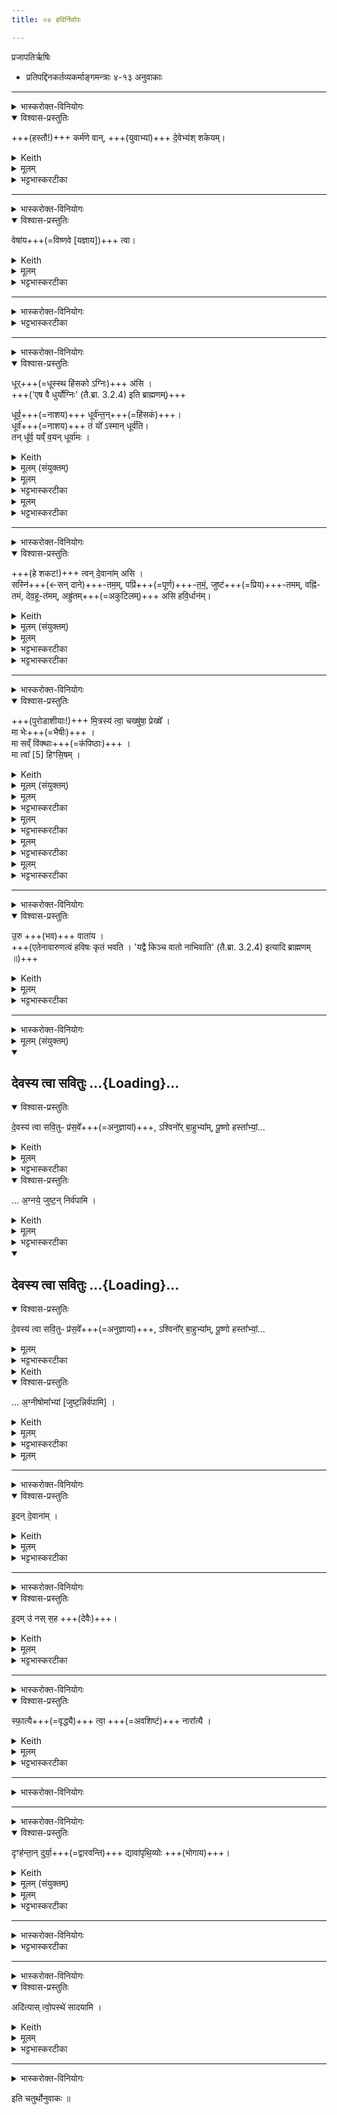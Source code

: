 ```yaml
---
title: ०४ हविर्निर्वापः

---
```

प्रजापतिर्ऋषिः  
- प्रतिपद्दिनकर्तव्यकर्माङ्गमन्त्राः ४-१३ अनुवाकाः
____

<details><summary>भास्करोक्त-विनियोगः</summary>

यागदिवसे कर्मारम्भे हस्तौ सम्मृशति
</details>

<details open><summary>विश्वास-प्रस्तुतिः</summary>

+++(हस्तौ!)+++ कर्म॑णे वान्, +++(युवाभ्यां)+++ दे॒वेभ्य॑श् शकेयम्।
</details>

<details><summary>Keith</summary>

For the rite you two, for the gods may I be strong.

</details>

<details><summary>मूलम्</summary>

कर्म॑णे वान्दे॒वेभ्य॑श्शकेयम् ।
</details>

<details><summary>भट्टभास्करटीका</summary>

1यागदिवसे कर्मारम्भे हस्तौ सम्मृशति - कर्मणे वामिति ॥ देवेभ्य इति षष्ठ्यर्थे चतुर्थी (पा.सू. 2.3.62 वा 1) । हे हस्तौ देवानां सम्बन्धिने कर्मणे तत्सिद्ध्यर्थं वां युवयोः शकेयं युवां विनियोक्तुं समर्थो भूयासम् । 'लिङ्याशिष्यङ्' (पा.सू. 3.1.86) इत्यङ्प्रत्ययः । 'छन्दस्युभयथा' (पा.सू. 3.4.117) इति सार्वधातुकत्वात्सलोपः ॥
</details>


____

<details><summary>भास्करोक्त-विनियोगः</summary>

शूर्पम् आदत्ते
</details>

<details open><summary>विश्वास-प्रस्तुतिः</summary>

वेषा॑य+++(=विष्णवे [यज्ञाय])+++ त्वा।
</details>

<details><summary>Keith</summary>

Thee for accomplishment!

</details>

<details><summary>मूलम्</summary>

वेषा॑य त्वा ।
</details>

<details><summary>भट्टभास्करटीका</summary>

2शूर्पमादत्ते - वेषाय त्वेति ॥ वेषः विष्णुर्यज्ञ इति पर्यायाः । पचाद्यजन्तः । वृषादित्वादाद्युदात्तत्वम् (पा.सू. 6.1.203) । सर्वव्यापिने विष्ण्वात्मने यज्ञाय त्वामादद इति शेषः ॥
</details>



____

<details><summary>भास्करोक्त-विनियोगः</summary>

गार्हपत्ये प्रतितपति
</details>

<div class="js_include" url="/vedAH_yajuH/taittirIyam/saMhitA/yajuH/sarva-prastutiH/1/1_darshapUrNamAsAdi/02_barhirAstaraNam/pratyuShTam.md"  newLevelForH1="2" includeTitle="false"> </div>  

<details><summary>भट्टभास्करटीका</summary>

3प्रत्युष्टमिति प्रतितपनमन्त्रो व्याख्यातः (तै.सं. 1.1.2)॥
</details>

____

<details><summary>भास्करोक्त-विनियोगः</summary>

धुरमभिमृशति
</details>

<details open><summary>विश्वास-प्रस्तुतिः</summary>

धूर्+++(=धूस्स्थ हिंसको ऽग्निः)+++ अ॑सि  ।  
+++('एष वै धुर्योग्निः' (तै.ब्रा. 3.2.4) इति ब्राह्मणम्)+++  

धूर्व॒+++(=नाशय)+++ धूर्व॑न्त॒न्+++(=हिंसकं)+++।  
धूर्व॑+++(=नाशय)+++ तं यो᳚ ऽस्मान् धूर्व॑ति।  
तन् धू᳚र्व॒ यव्ँ व॒यन् धूर्वा॑मः ।
</details>

<details><summary>Keith</summary>

Thou art the yoke.  
Injure him who injures us, injure him whom we injure.  
</details>

<details><summary>मूलम् (संयुक्तम्)</summary>

धूर॑सि॒ धूर्व॒ धूर्व॑न्त॒न्धूर्व॒ तय्ँ यो᳚ऽस्मान्धूर्व॑ति॒ तन्धू᳚र्व॒ यव्वँ॒यन्धूर्वा॑मः
</details>

<details><summary>मूलम्</summary>

धूर॑सि ।  
धूर्व॒ धूर्व॑न्त॒न्धूर्व॑ ।
</details>

<details><summary>भट्टभास्करटीका</summary>

4धुरमभिमृशति - धूरिति ॥ धूस्स्थोग्निरुच्यते । धूर्हिंसकः त्वमसि युगप्रदेशस्य धूर्भूत्वा स्थितस्त्वं ।  
हे अग्ने धुर्य 'एष वै धुर्योग्निः' (तै.ब्रा. 3.2.4) इति ब्राह्मणम् । धुर्वी हिसायां, कर्तरि क्विप् (पा.सू. 3.2.76), राल्लोपः (पा.सू. 6.4.21) उपधादीर्घः (पा.सू. 8.2.76) । यत ईदृशस्त्वं तस्माद्धूर्वन्तं यज्ञस्य हिंसकं राक्षसादिकं तावद्धूर्व नाशय ।
</details>

<details><summary>मूलम्</summary>

तं  +++(धूर्व)+++  योँ᳚ऽस्मान्धूर्व॑ति  ।   
तन्धू᳚र्व॒ यव्वँ॒यन्धूर्वा॑मः ।
</details>

<details><summary>भट्टभास्करटीका</summary>

किञ्च तं च धूर्व योस्मान् धूर्वति जिघांसति । अपि च, तमपि धूर्व यं वयं धूर्वामः जिघांसामः । सर्वत्र 'उपधायाश्च' (पा.सू. 8.2.78) इति दीर्घत्वम् ॥
</details>



____

<details><summary>भास्करोक्त-विनियोगः</summary>

अनोभिमन्त्रयते
</details>

<details open><summary>विश्वास-प्रस्तुतिः</summary>

+++(हे शकट!)+++ त्वन् दे॒वाना॑म् असि  ।   
सस्नि॑+++(←सन् दाने)+++-तम॒म्, पप्रि॑+++(=पूर्ण)+++-त॒मं॒, जुष्ट॑+++(=प्रिय)+++-तमम्, वह्नि॑-तमं, देव॒हू-त॑मम्, अह्रु॑तम्+++(=अकुटिलम्)+++ असि हवि॒र्धान॑म्।   
</details>

<details><summary>Keith</summary>

Thou art of gods, the most firmly jointed, the most richly filled, the most agreeable, the best of carriers, the best caller of the gods.  
Thou art the oblation-holder that wavers not.

</details>

<details><summary>मूलम् (संयुक्तम्)</summary>

त्वन्दे॒वाना॑मसि॒  सस्नि॑तम॒म्पप्रि॑तम॒ञ्जुष्ट॑तम॒व्ँवह्नि॑तमन्देव॒हूत॑म॒मह्रु॑तमसि हवि॒र्धान॒न्दृꣳह॑स्व॒ मा ह्वाः᳚।
</details>

<details><summary>मूलम्</summary>

त्वन्दे॒वाना॑मसि  ।   
सस्नि॑तम॒म्   +++(असि)+++ ।    
पप्रि॑त॒म॒म्    +++(असि)+++ ।     
जुष्ट॑तमम्    +++(असि)+++ ।    
वह्नि॑तमम्   +++(असि)+++ ।     
देव॒हूत॑मम्   +++(असि)+++ ।    
अह्रु॑तमसि हवि॒र्धानम्।
</details>

<details><summary>भट्टभास्करटीका</summary>

5अनोभिमन्त्रयते - त्वमिति ॥ हे शकट त्वं देवानां असि देवसंबन्ध्यसि देवतार्थं हविर्धारणेन । अत एव सस्नितमं शुद्धतमं इदानीमसि । ष्णा शौचे । 'आदृगम' (पा.सू. 3.2.171) इत्यादिना किन् लिड्वच्च । पप्रितमं पूर्णतमं व्रीह्यादिभिः । प्रा पूरणे, स एव प्रत्ययः । जुष्टतमं प्रियतमं देवानां । 'नित्यं मन्त्रे' (पा.सू. 6.1.210) इत्याद्युदात्तत्वम् । वह्नितमं वोढृतमं हविषाम् । 'वहिश्रिश्रुयुद्रुग्ला' (उ.सू. 500) इत्यादिना निप्रत्ययः । स च नित् । देवहूतमं देवानामाह्वातृतममिवासि हविर्धारणेन । क्विपि सम्प्रसारणे, 'हलः' (पा.सू. 6.4.2) इति दीर्घः, कृदुत्तरपदप्रकृतिस्वरत्वम् (पा.सू. 6.2.139) । अह्रुतं अकुटिलं असि धृतिमत्तया 'ह्रुह्वरेश्छन्दसि' (पा.सू. 7.2.31) इति ह्रुभावः ।

हविर्धानं हविर्भूता व्रीह्यादयो निधीयन्तेस्मिन्निति हविर्धानम् । कृदुत्तरपदप्रकृतिस्वरेण प्रत्ययार्त्पूवस्योदात्तत्वम् ।
</details>


<details><summary>भट्टभास्करटीका</summary>

यतस्त्वमेवंविधस्तस्माद्दृंहस्व । मा ह्वारिति व्याख्यातम् (तै.सं. 1.1.3) ॥
</details>

<div class="js_include" url="/vedAH_yajuH/taittirIyam/saMhitA/yajuH/sarva-prastutiH/1/1_darshapUrNamAsAdi/03_sAnnAyyaM_-_pAtraproxaNAdi/dRMhasva.md"  newLevelForH1="5" includeTitle="false"> </div>

____

<details><summary>भास्करोक्त-विनियोगः</summary>

पुरोडाशीयान् प्रेक्षते
</details>

<details open><summary>विश्वास-प्रस्तुतिः</summary>

+++(पुरोडाशीयाः!)+++ मि॒त्रस्य॑ त्वा॒ चख्षु॑षा॒ प्रेख्षे᳚ ।  
मा भेः+++(=भैषीः)+++ ।  
मा सव्ँ वि॑क्थाः+++(=कंपिष्ठाः)+++ ।  
मा त्वा᳚ [5] हिꣳसि॒षम् ।
</details>

<details><summary>Keith</summary>

I gaze on thee with the eye of Mitra.  
Be not afraid, be not troubled,  
let me harm thee [1] not.
</details>

<details><summary>मूलम् (संयुक्तम्)</summary>

मि॒त्रस्य॑ त्वा॒ चख्षु॑षा॒ प्रेख्षे॒ मा भेर्मा सव्ँ वि॑क्था॒ मा त्वा᳚ [5]हि॒ꣳ॒सि॒षम्
</details>


<details><summary>मूलम्</summary>

मि॒त्रस्य॑ त्वा॒ चख्षु॑षा॒ प्रेख्षे᳚ ।
</details>

<details><summary>भट्टभास्करटीका</summary>

6पुरोडाशीयान् प्रेक्षते - मित्रस्येति ॥ जगतां मित्रभूतस्य सर्वजगद्बन्धोरादित्यस्य चक्षुषा त्वां पुरोडाशीयसमूहं प्रेक्षे, नात्मीयेन ।
</details>

<details><summary>मूलम्</summary>

मा भेः ।
</details>

<details><summary>भट्टभास्करटीका</summary>

ततश्च त्वं मनुष्येण दृष्टोहमिति मा भेः मा भैषीः । 'बहुलं छन्दसि' (पा.सू. 7.3.97) इतीडभावः । सिचि वृद्धिं बाधित्वा व्यत्ययेनान्तरङ्गो गुण एव क्रियते । 'संज्ञापूर्वको विधिरनित्यः' (व्याडिपरिभाषाव-त्ति 53) इति वा वृद्ध्यभावः ।
</details>

<details><summary>मूलम्</summary>

मा सव्ँ वि॑क्थाः ।
</details>

<details><summary>भट्टभास्करटीका</summary>

मा च संविक्थाः मा च कंपिष्ठाः । ओविजीभयचलनयोः, लुङि 'लिङ्सिचावात्मनेपदेषु' (पा.सू. 1.2.11) इति सिचः कित्वम् । 'झलो झलि' (पा.सू. 8.2.26) इति सिचो लोपः । अत्र मा च भेः मा च संविक्थाः, इति चार्थस्य गम्यमानत्वात् 'चादिलोपे विभाषा' (पा.सू. 8.1.63) इति प्रथमा तिङ्विभक्तिर्न निहन्यते । गम्यमानार्थस्याप्रयोग एव लोपः ।
</details>

<details><summary>मूलम्</summary>

मा त्वा᳚ [5] हि॒ꣳ॒सि॒षम् ।
</details>

<details><summary>भट्टभास्करटीका</summary>

नन्ववघातादिना पीडां कर्तुमारभते भवान्, तत्किमुच्यते मा भेरिति; तत्राह मा त्वा हिंसिषं अवघातादिना न त्वामहं नाशयामि, किन्तु हविर्भूतं त्वां देवतायै सङ्कल्प्य, उछ्रितं स्थानं प्रापयामि । यथोक्तं -     
'यज्ञार्थं निधनं प्राप्ताः प्राप्नुवन्त्युछ्रितं पदम्' (मनु. 5.40) इति ॥
</details>



____

<details><summary>भास्करोक्त-विनियोगः</summary>

तृणानि निरस्यति
</details>

<details open><summary>विश्वास-प्रस्तुतिः</summary>

उ॒रु +++(भव)+++ वाता॑य ।  
+++(एतेनावारुणत्वं हविषः कृतं भवति । 'यद्वै किञ्च वातो नाभिवाति' (तै.ब्रा. 3.2.4) इत्यादि ब्राह्मणम् ॥)+++
</details>

<details><summary>Keith</summary>

(Be thou) wide open to the wind.

</details>

<details><summary>मूलम्</summary>

उ॒रु वाता॑य ।
</details>

<details><summary>भट्टभास्करटीका</summary>

7तृणानि निरस्यति - उर्विति ॥ वातार्थं वातप्रवृत्त्यर्थं उरु महद्भव । एतेनावारुणत्वं हविषः कृतं भवति । 'यद्वै किञ्च वातो नाभिवाति' (तै.ब्रा. 3.2.4) इत्यादि ब्राह्मणम् ॥
</details>



____

<details><summary>भास्करोक्त-विनियोगः</summary>

निर्वपति  
8निर्वपति - देवस्य त्वेति ॥
</details>

<details><summary>मूलम् (संयुक्तम्)</summary>

दे॒वस्य॑ त्वा सवि॒तुᳶ प्र॑स॒वे᳚ अश्विनो᳚र्बा॒हुभ्या᳚म् पू॒ष्णो हस्ता᳚भ्याम॒ग्नये॒ जुष्ट॒न्निर्व॑पामि ।
</details>



<div class="js_include" includetitle="false" newlevelforh1="2" unfilled url="/vedAH_yajuH/taittirIyam/saMhitA/yajuH/sarva-prastutiH/1/1_darshapUrNamAsAdi/04_havirnirvApaH/devasya_tvA_savituH.md">
<details open><summary><h2>देवस्य त्वा सवितुः ...{Loading}...</h2></summary>
<details open=""><summary>विश्वास-प्रस्तुतिः</summary>

दे॒वस्य॑ त्वा सवि॒तुᳶ प्र॑स॒वे᳚+++(=अनुज्ञायां)+++,
ऽश्विनो᳚र् बा॒हुभ्या᳚म्,
पू॒ष्णो हस्ता᳚भ्यां॒…
</details>
<details><summary>Keith</summary>

On the instigation of god Savitr,  
with the arms of the Açvins,  
with the hands of Pusan.
</details>

<details><summary>मूलम्</summary>

दे॒वस्य॑ त्वा सवि॒तुᳶ प्र॑स॒वे᳚ऽश्विनो᳚र् बा॒हुभ्या᳚म्,
पू॒ष्णो हस्ता᳚भ्यां॒…
</details>

<details><summary>भट्टभास्करटीका</summary>

**सवितुस्** सर्वप्रेरकस्य **देवस्य** **प्रसवे** प्रेरणायां तेनैव प्रेरितोहं (**त्वाम् अग्नये** अग्न्यर्थं **जुष्टं** प्रियं **निर्वपामि** निष्कृष्य शूर्पे निक्षिपामि । …) 'थाथघञ्क्ताजबित्रकाणाम्' (पा.सू. 6.2.144) इति सूत्रेण प्रसवशब्दोन्तोदात्तः । **अश्विनोर्बाहुभ्यां** नत्वात्मीयाभ्यामिति स्तुतिः । 'अश्विनौ हि देवानामध्वर्यू आस्ताम्' (तै.ब्रा. 3.2.4) । तथा **पूष्ण** एव **हस्ताभ्यां** पाणितलाभ्याम् । उदात्तनिवृत्तिस्वरेण षष्ठ्या उदात्तत्वम्॥
</details>
</details>
</div>  


<details open><summary>विश्वास-प्रस्तुतिः</summary>

‌… अ॒ग्नये॒ जुष्ट॒न् निर्व॑पामि ।    

</details>

<details><summary>Keith</summary>

 I offer thee dear to Agni, to Agni and Soma.
</details>


<details><summary>मूलम्</summary>

‌… अ॒ग्नये॒ जुष्ट॒न् निर्व॑पामि ।    

</details>

<details><summary>भट्टभास्करटीका</summary>

(**त्वाम् अग्नये** अग्न्यर्थं **जुष्टं** प्रियं **निर्वपामि** निष्कृष्य शूर्पे निक्षिपामि । …)
</details>



<div class="js_include" includetitle="false" newlevelforh1="2" unfilled url="/vedAH_yajuH/taittirIyam/saMhitA/yajuH/sarva-prastutiH/1/1_darshapUrNamAsAdi/04_havirnirvApaH/devasya_tvA_savituH.md">
<details open><summary><h2>देवस्य त्वा सवितुः ...{Loading}...</h2></summary>
<details open=""><summary>विश्वास-प्रस्तुतिः</summary>

दे॒वस्य॑ त्वा सवि॒तुᳶ प्र॑स॒वे᳚+++(=अनुज्ञायां)+++,
ऽश्विनो᳚र् बा॒हुभ्या᳚म्,
पू॒ष्णो हस्ता᳚भ्यां॒…
</details>
<details><summary>मूलम्</summary>

दे॒वस्य॑ त्वा सवि॒तुᳶ प्र॑स॒वे᳚ऽश्विनो᳚र् बा॒हुभ्या᳚म्,
पू॒ष्णो हस्ता᳚भ्यां॒…
</details>
<details><summary>भट्टभास्करटीका</summary>

**सवितुस्** सर्वप्रेरकस्य **देवस्य** **प्रसवे** प्रेरणायां तेनैव प्रेरितोहं  'थाथघञ्क्ताजबित्रकाणाम्' (पा.सू. 6.2.144) इति सूत्रेण प्रसवशब्दोन्तोदात्तः । **अश्विनोर्बाहुभ्यां** नत्वात्मीयाभ्यामिति स्तुतिः । 'अश्विनौ हि देवानामध्वर्यू आस्ताम्' (तै.ब्रा. 3.2.4) । तथा **पूष्ण** एव **हस्ताभ्यां** पाणितलाभ्याम् । उदात्तनिवृत्तिस्वरेण षष्ठ्या उदात्तत्वम्॥
</details>
<details><summary>Keith</summary>

On the instigation of god Savitr,  
with the arms of the Açvins,  
with the hands of Pusan.
</details>
</details>
</div>

<details open><summary>विश्वास-प्रस्तुतिः</summary>

… अ॒ग्नीषोमा᳚भ्यां [जुष्ट॒न्निर्व॑पामि] ।
</details>

<details><summary>Keith</summary>

to Agni and Soma.
</details>


<details><summary>मूलम्</summary>

अ॒ग्नीषोमा᳚भ्याम्   ।
</details>

<details><summary>भट्टभास्करटीका</summary>

9अग्नीषोमीयं निर्वपति - अग्नीषोमाभ्यामिति ॥ 'देवताद्वन्द्वे च' (पा.सू. 6.2.141) इति पूर्वोत्तरपदयोः युगपत् प्रकृतिस्वरत्वम् । अत्र च 'देवस्य त्वा' इत्यादि, 'जुष्टं निर्वपामि' इति चानुषज्यते ॥
</details>


<details><summary>मूलम्</summary>

… अ॒ग्नीषोमा᳚भ्यां [जुष्ट॒न्निर्व॑पामि] ।
</details>
    

____

<details><summary>भास्करोक्त-विनियोगः</summary>

निरुप्तान् अभिमृशति
</details>

<details open><summary>विश्वास-प्रस्तुतिः</summary>

इ॒दन् दे॒वाना॑म् ।
</details>

<details><summary>Keith</summary>

This of the gods
</details>

<details><summary>मूलम्</summary>

इ॒दन्दे॒वाना॑म् ।
</details>

<details><summary>भट्टभास्करटीका</summary>

10निरुप्तानभिमृशति - इदं देवानामिति ॥ इदं निरुप्तं धान्यं देवानां स्वं, तदुद्देशेन निरुप्तत्वात् । अन्यस्माद्व्यावृत्तमभूदित्यर्थः ॥
</details>


____

<details><summary>भास्करोक्त-विनियोगः</summary>

निरुप्तशेषमभिमृशति
</details>

<details open><summary>विश्वास-प्रस्तुतिः</summary>

इ॒दम् उ॑ नस् स॒ह +++(देवैः)+++।
</details>

<details><summary>Keith</summary>

this of us too.
</details>

<details><summary>मूलम्</summary>

इ॒दमु॑ नस्स॒ह ।
</details>

<details><summary>भट्टभास्करटीका</summary>

11निरुप्तशेषमभिमृशति - इदमु नस्सहेति ॥ इदं निरुप्तशेषं नः अस्माकं भवतु । उशब्दः पूर्वस्माद्व्यावृत्त्यै । तु शब्दो वा लुप्ततकारः । किमस्माकमेव? नेत्याह । सहैव देवैः इदमस्माकं स्वम् । न निरुप्तवद्देवानामेव, न चास्माकमैहिकभोगायैव । तत्र शेषस्य निरुप्ते यदा आवापः, तदा यागोत्तरकालं शेषभक्षणेन साधारणत्वम् । यदा तु कोष्ठादौ, तदा तदुत्तरस्यामिष्ट्यामुभयं भविष्यतीति साधारण्यम् ॥
</details>


____

<details><summary>भास्करोक्त-विनियोगः</summary>

निरुप्ते कोष्ठादौ वाऽवशिष्टम् आवपति
</details>

<details open><summary>विश्वास-प्रस्तुतिः</summary>

स्फा॒त्यै+++(=वृद्ध्यै)+++ त्वा॒ +++(=अवशिष्टं)+++ नारा᳚त्यै ।
</details>

<details><summary>Keith</summary>

For prosperity thee, not for misfortune.
</details>

<details><summary>मूलम्</summary>

स्फा॒त्यै त्वा॒ नारा᳚त्यै ।
</details>

<details><summary>भट्टभास्करटीका</summary>

12निरुप्ते कोष्ठादौ वाऽवशिष्टमावपति - स्फात्यै त्वेति ॥ स्फायी ओप्यायी वृद्धौ । ण्यन्तात् क्तिन् 'तितुत्रतथसिसुसरकेषु च' (पा.सू. 7.2.9) इतीट्प्रतिषेधः णिलोपयलोपौ । उदात्तनिवृत्तिस्वरेण क्तिन उदात्तत्वम् । 'उदात्तयणो हल्पूर्वात्' (पा.सू. 6.1.174) इति विभक्तेरुदात्तत्वम् । स्फात्यै वर्धनाय अस्मदीयं धान्यं वर्धयितुं त्वामवशिष्टमावपामीति शेषः । नारात्यै, तत्र वर्धितं नादानाय अपि तु दानायैव दानार्थमेवेति । रातेः क्तिनि अव्ययपूर्वदप्रकृतिस्वरत्वम् ॥
</details>


____

<details><summary>भास्करोक्त-विनियोगः</summary>

आहवनीयमन्वीक्षते
</details>

<div class="js_include" url="/vedAH_yajuH/taittirIyam/saMhitA/yajuH/sarva-prastutiH/1/1_darshapUrNamAsAdi/04_havirnirvApaH/suvar_abhi.md"  newLevelForH1="5" includeTitle="false"> </div>  



____

<details><summary>भास्करोक्त-विनियोगः</summary>

गृहान् अनुवीक्षते
</details>

<details open><summary>विश्वास-प्रस्तुतिः</summary>

दृꣳह॑न्ता॒न् दुर्या॒+++(=द्वारवन्ति)+++ द्यावा॑पृथि॒व्योः +++(भोगाय)+++।
</details>

<details><summary>Keith</summary>

May they that have doors stand firm in heaven and earth.

</details>

<details><summary>मूलम् (संयुक्तम्)</summary>

दृꣳह॑न्ता॒न्दुर्या॒ द्यावा॑पृथि॒व्योः
</details>

<details><summary>मूलम्</summary>

दृꣳह॑न्ता॒न्दुर्या॒ द्यावा॑पृथि॒व्योः
</details>

<details><summary>भट्टभास्करटीका</summary>

14गृहाननुवीक्षते - दृंहन्तामिति ॥ दुर्याः गृहाः । दुर्वी हिंसायां क्विप्प्रत्यये राल्लोपाष्टक्तलोपयोः (पा.सू. 6.4.21, 6.1.67) कृतयोः, दूः हिंसा । तस्मात् 'तत्र साधुः' (पा.सू. 4.4.98) इति यत् । 'न भकुर्छुराम्' (पा.सू. 8.2.79) इति दीर्घाभावः । 'यतो नावः' (पा.सू. 6.1.213) इत्यु(त्याद्यु)दात्तत्वम् । दुरि साधवो दुर्याः दुःखहेतवः । दिवि च पृथिव्यां चास्माकमुपभोगार्थं दृंहन्तां वर्धन्ताम् । दृंहस्वेतिवत्पदस्वरूपमनुसरणीयम् । 'द्यावापृथिवी हविषि गृहीत उदवेपेताम्' (तै.ब्रा. 3.2.4) इति ब्राह्मणम् । 'देवताद्वन्द्वे च' (पा.सू. 6.2.141) इति द्यावापृथिवीशब्दे पूर्वोत्तरपदे युगपत्प्रकृतिस्वरेण 'उदात्तयणः' (पा.सू. 6.1.174) इति विभक्तेरुदात्तत्वम् । 'दिवो द्यावा' (पा.सू. 6.3.29) इति द्यावादेशः ॥
</details>

____

<details><summary>भास्करोक्त-विनियोगः</summary>

उद्गच्छति
</details>

<div class="js_include" url="/vedAH_yajuH/taittirIyam/saMhitA/yajuH/sarva-prastutiH/1/1_darshapUrNamAsAdi/02_barhirAstaraNam/urvantarixam.md"  newLevelForH1="2" includeTitle="false"> </div>  


<details><summary>भट्टभास्करटीका</summary>

15'उर्वन्तरिक्षमन्विहि' इति गमनमन्त्रो व्याख्यातः (तै.सं. 1.1.2) ॥

</details>



____

<details><summary>भास्करोक्त-विनियोगः</summary>

हविस्सादयति
</details>

<details open><summary>विश्वास-प्रस्तुतिः</summary>

अदि॑त्यास् त्वो॒पस्थे॑ सादयामि ।
</details>

<details><summary>Keith</summary>

I place thee in the lap of Aditi.
</details>

<details><summary>मूलम्</summary>

अदि॑त्यास्त्वो॒पस्थे॑ सादयामि ।
</details>

<details><summary>भट्टभास्करटीका</summary>

16हविस्सादयति - अदित्या इति ॥ द्यतेः कर्मणि क्तिनि दितिः खण्डनीया, अदितिः अखण्डनीया पृथिवी । 'इयं वा अदितिः' (तै.ब्रा. 3.2.4) इति दर्शनात् । अव्ययपूर्वपदप्रकृतिस्वरत्वम् (पा.सू. 6.2.2) । तस्याः उपस्थे उत्सङ्गे त्वां स्थापयामीति स्तुतिः । उपस्थीयते अस्मिन्नित्युपस्थः । 'घञर्थे कविधानं स्थास्नापाव्यधिहनियुध्यर्थम्' (पा.सू. 3.3.58 वा 4) इति घञर्थे कः ॥ 'स्वाङ्गानामकुर्वादीनाम्' (फि.सू. 52) इति द्वितीयमक्षरमुदात्तम् ॥
</details>


____

<details><summary>भास्करोक्त-विनियोगः</summary>

गार्हपत्यमभिमन्त्रयते
</details>

<div class="js_include" url="/vedAH_yajuH/taittirIyam/saMhitA/yajuH/sarva-prastutiH/1/1_darshapUrNamAsAdi/04_havirnirvApaH/agne_havyam.md"  newLevelForH1="5" includeTitle="false"> </div>  



इति चतुर्थोनुवाकः ॥